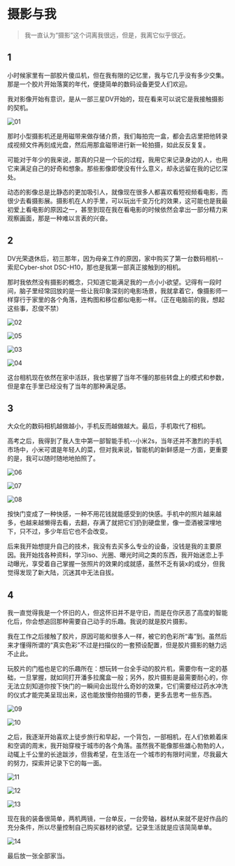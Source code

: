 # 摄影与我

> 我一直认为“摄影”这个词离我很远，但是，我离它似乎很近。

## 1

小时候家里有一部胶片傻瓜机，但在我有限的记忆里，我与它几乎没有多少交集。那是一个胶片开始落寞的年代，便捷简单的数码设备更受人们欢迎。

我对影像开始有意识，是从一部三星DV开始的，现在看来可以说它是我接触摄影的契机。

![01](https://dylanblog.oss-cn-beijing.aliyuncs.com/2019-08-26-the-photography-with-me/01.jpg "Samsung VP-D380i")

那时小型摄影机还是用磁带来做存储介质，我们每拍完一盒，都会去店里把他转录成视频文件再刻成光盘，然后用那盒磁带进行新一轮拍摄，如此反反复复。

可能对于年少的我来说，那真的只是一个玩的过程，我用它来记录身边的人，也用它来满足自己的好奇和想象。那些影像即使没有什么意义，却永远留在我的记忆深处。

动态的影像总是比静态的更加吸引人，就像现在很多人都喜欢看短视频看电影，而很少去看摄影展。摄影机在人的手里，可以玩出千变万化的效果，这可能也是我最初爱上看电影的原因之一，甚至到现在我在看电影的时候依然会拿出一部分精力来观察画面，那是一种难以言表的兴奋。

## 2

DV光荣退休后，初三那年，因为母亲工作的原因，家中购买了第一台数码相机--索尼Cyber-shot DSC-H10，那也是我第一部真正接触到的相机。

那时我依然没有摄影的概念，只知道它能满足我的一点小小欲望。记得有一段时间，脑子里经常回放的是一些让我印象深刻的电影场景，我就拿着它，像摄影师一样穿行于家里的各个角落，连构图和移位都似电影一样。（正在电脑前的我，想起这些事，忍俊不禁）

![02](https://dylanblog.oss-cn-beijing.aliyuncs.com/2019-08-26-the-photography-with-me/02.jpg "2011年10月 吉林乌拉")

![05](https://dylanblog.oss-cn-beijing.aliyuncs.com/2019-08-26-the-photography-with-me/05.jpg "2011年10月 吉林乌拉")

![03](https://dylanblog.oss-cn-beijing.aliyuncs.com/2019-08-26-the-photography-with-me/03.jpg "2011年10月 吉林乌拉")

![04](https://dylanblog.oss-cn-beijing.aliyuncs.com/2019-08-26-the-photography-with-me/04.jpg "2011年10月 吉林乌拉")

这台相机现在依然在家中活跃，我也掌握了当年不懂的那些转盘上的模式和参数，但是拿在手里已经没有了当年的那种满足感。

## 3

大众化的数码相机越做越小，手机反而越做越大。最后，手机取代了相机。

高考之后，我得到了我人生中第一部智能手机--小米2s，当年还并不激烈的手机市场中，小米可谓是年轻人的菜，但对我来说，智能机的新鲜感是一方面，更重要的是，我可以随时随地地拍照了。

![06](https://dylanblog.oss-cn-beijing.aliyuncs.com/2019-08-26-the-photography-with-me/06.jpg "2013年10月 长春")

![07](https://dylanblog.oss-cn-beijing.aliyuncs.com/2019-08-26-the-photography-with-me/07.jpg "2015年1月 吉林")

![08](https://dylanblog.oss-cn-beijing.aliyuncs.com/2019-08-26-the-photography-with-me/08.jpg "2015年9月 长春")

按快门变成了一种快感，一种不用花钱就能感受到的快感。手机中的照片越来越多，也越来越懒得去看，去翻，存满了就把它们扔到硬盘里，像一壶酒被深埋地下，只不过，多少年后它也不会改变。

后来我开始想提升自己的技术，我没有去买多么专业的设备，没钱是我的主要原因。我开始找各种资料，学习iso、光圈、曝光时间之类的东西，我开始迷恋上手动曝光，享受着自己掌握一张照片的效果的成就感，虽然不乏有装x的成分，但我觉得发现了新大陆，沉迷其中无法自拔。

## 4

我一直觉得我是一个怀旧的人，但这怀旧并不是守旧，而是在你厌恶了高度的智能化后，你会想追回那种需要自己动手的乐趣。我说的就是胶片摄影。

我在工作之后接触了胶片，原因可能和很多人一样，被它的色彩所“毒”到。虽然后来才懂得所谓的“真实色彩”不过是扫描仪的一套预设配置，但是胶片摄影的魅力远不止此。

玩胶片的门槛也是它的乐趣所在：想玩转一台全手动的胶片机，需要你有一定的基础，一旦掌握，就如同打开潘多拉魔盒一般；另外，胶片摄影是最需要耐心的，你无法立刻知道你按下快门的一瞬间会出现什么奇妙的效果，它们需要经过药水冲洗的仪式才能完美呈现出来，这也能放慢你拍摄的节奏，更多去思考一些东西。

![09](https://dylanblog.oss-cn-beijing.aliyuncs.com/2019-08-26-the-photography-with-me/09.jpg "2019年4月 苏州")

![10](https://dylanblog.oss-cn-beijing.aliyuncs.com/2019-08-26-the-photography-with-me/10.jpg "2019年4月 苏州")

之后，我逐渐开始喜欢上徒步旅行和早起，一个背包，一部相机，在人们依赖着床和空调的周末，我开始穿梭于城市的各个角落。虽然我不能像那些雄心勃勃的人，动辄上千公里的长途跋涉，但我希望，在生活在一个城市的有限时间里，尽我最大的努力，探索并记录下它的每一面。

![11](https://dylanblog.oss-cn-beijing.aliyuncs.com/2019-08-26-the-photography-with-me/11.jpg "2019年6月上海川沙")

![12](https://dylanblog.oss-cn-beijing.aliyuncs.com/2019-08-26-the-photography-with-me/12.jpg "2019年7月 上海")

![13](https://dylanblog.oss-cn-beijing.aliyuncs.com/2019-08-26-the-photography-with-me/13.jpg "2019年7月 上海 通勤地铁")

现在我的装备很简单，两机两镜，一台单反，一台旁轴，器材从来就不是好作品的充分条件，所以尽量控制自己购买器材的欲望。记录生活就是应该简简单单。

![14](https://dylanblog.oss-cn-beijing.aliyuncs.com/2019-08-26-the-photography-with-me/14.jpg)

最后放一张全部家当。
